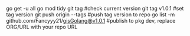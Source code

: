 go get -u all
go mod tidy
git tag                                 #check current version
git tag v1.0.1                         #set tag version
git push origin --tags                  #push tag version to repo
go list -m github.com/Fancyyy21/gisGolang@v1.0.1   #publish to pkg dev, replace ORG/URL with your repo URL
